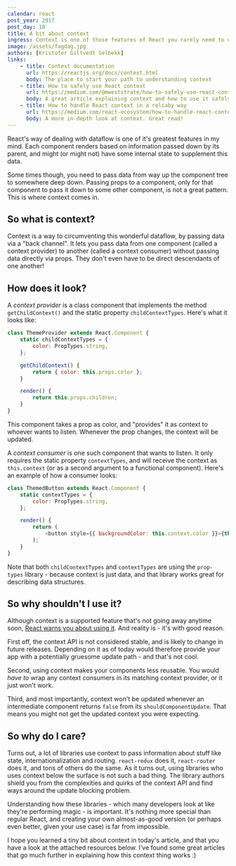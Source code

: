 ```yaml
---
calendar: react
post_year: 2017
post_day: 18
title: A bit about context
ingress: Context is one of those features of React you rarely need to use - but understanding what it is and how it works makes you a much better developer!
image: /assets/fagdag.jpg
authors: [Kristofer Giltvedt Selbekk]
links:
    - title: Context documentation
      url: https://reactjs.org/docs/context.html
      body: The place to start your path to understanding context
    - title: How to safely use React context
      url: https://medium.com/@mweststrate/how-to-safely-use-react-context-b7e343eff076
      body: A great article explaining context and how to use it safely
    - title: How to handle React context in a reliaby way
      url: https://medium.com/react-ecosystem/how-to-handle-react-context-a7592dfdcbc
      body: A more in-depth look at context. Great read!
---
```


React's way of dealing with dataflow is one of it's greatest features in my mind. Each component renders based on
information passed down by its parent, and might (or might not) have some internal state to supplement this data.

Some times though, you need to pass data from way up the component tree to somewhere deep down. Passing props to a
component, only for that component to pass it down to some other component, is not a great pattern. This is where
context comes in.

## So what is context?

Context is a way to circumventing this wonderful dataflow, by passing data via a "back channel". It lets you pass data
from one component (called a context provider) to another (called a context consumer) without passing data directly
via props. They don't even have to be direct descendants of one another!

## How does it look?

A _context provider_ is a class component that implements the method `getChildContext()` and the static property
`childContextTypes`. Here's what it looks like:

```javascript
class ThemeProvider extends React.Component {
    static childContextTypes = {
        color: PropTypes.string,
    };

    getChildContext() {
        return { color: this.props.color };
    }

    render() {
        return this.props.children;
    }
}
```

This component takes a prop as color, and "provides" it as context to whoever wants to listen. Whenever the prop
changes, the context will be updated.

A _context consumer_ is one such component that wants to listen. It only requires the static property `contextTypes`,
and will receive the context as `this.context` (or as a second argument to a functional component). Here's an example
of how a consumer looks:

```javascript
class ThemedButton extends React.Component {
    static contextTypes = {
        color: PropTypes.string,
    };

    render() {
        return (
            <button style={{ backgroundColor: this.context.color }}>{this.props.children}</button>
        );
    }
}
```

Note that both `childContextTypes` and `contextTypes` are using the `prop-types` library - because context is
just data, and that library works great for describing data structures.

## So why shouldn't I use it?

Although context is a supported feature that's not going away anytime soon, [React warns you about using
it](https://reactjs.org/docs/context.html#why-not-to-use-context). And reality is - it's with good reason.

First off, the context API is not considered stable, and is likely to change in future releases. Depending on it as of
today would therefore provide your app with a potentially gruesome update path - and that's not cool.

Second, using context makes your components less reusable. You would _have to_ wrap any context consumers in its
matching context provider, or it just won't work.

Third, and most importantly, context won't be updated whenever an intermediate component returns `false` from its
`shouldComponentUpdate`. That means you might not get the updated context you were expecting.

## So why do I care?

Turns out, a lot of libraries use context to pass information about stuff like state, internationalization and routing.
`react-redux` does it, `react-router` does it, and tons of others do the same. As it turns out, using libraries
who uses context below the surface is not such a bad thing. The library authors shield you from the complexities and
quirks of the context API and find ways around the update blocking problem.

Understanding how these libraries - which many developers look at like they're performing magic - is important. It's
nothing more special than regular React, and creating your own almost-as-good version (or perhaps even better, given
your use case) is far from impossible.

I hope you learned a tiny bit about context in today's article, and that you have a look at the attached resources
below. I've found some great articles that go much further in explaining how this context thing works :)
